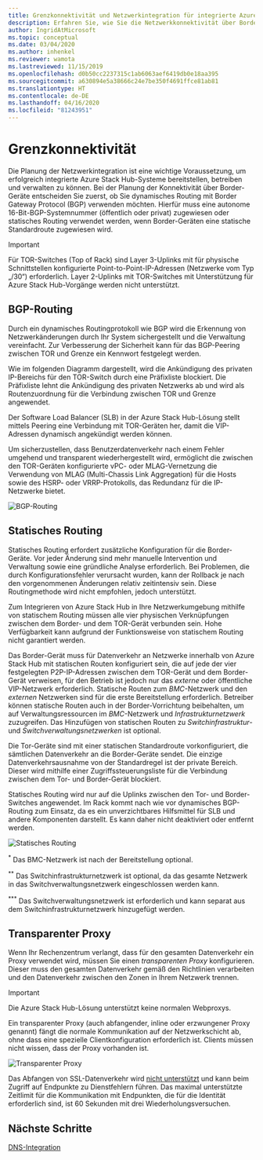 ```yaml
---
title: Grenzkonnektivität und Netzwerkintegration für integrierte Azure Stack Hub-Systeme
description: Erfahren Sie, wie Sie die Netzwerkkonnektivität über Border-Geräte für Rechenzentren in integrierten Azure Stack Hub-Systemen planen.
author: IngridAtMicrosoft
ms.topic: conceptual
ms.date: 03/04/2020
ms.author: inhenkel
ms.reviewer: wamota
ms.lastreviewed: 11/15/2019
ms.openlocfilehash: d0b50cc2237315c1ab6063aef6419db0e18aa395
ms.sourcegitcommit: a630894e5a38666c24e7be350f4691ffce81ab81
ms.translationtype: HT
ms.contentlocale: de-DE
ms.lasthandoff: 04/16/2020
ms.locfileid: "81243951"
---
```

# <a name="border-connectivity"></a>Grenzkonnektivität 
Die Planung der Netzwerkintegration ist eine wichtige Voraussetzung, um erfolgreich integrierte Azure Stack Hub-Systeme bereitstellen, betreiben und verwalten zu können. Bei der Planung der Konnektivität über Border-Geräte entscheiden Sie zuerst, ob Sie dynamisches Routing mit Border Gateway Protocol (BGP) verwenden möchten. Hierfür muss eine autonome 16-Bit-BGP-Systemnummer (öffentlich oder privat) zugewiesen oder statisches Routing verwendet werden, wenn Border-Geräten eine statische Standardroute zugewiesen wird.

> [!IMPORTANT]
> Für TOR-Switches (Top of Rack) sind Layer 3-Uplinks mit für physische Schnittstellen konfigurierte Point-to-Point-IP-Adressen (Netzwerke vom Typ „/30“) erforderlich. Layer 2-Uplinks mit TOR-Switches mit Unterstützung für Azure Stack Hub-Vorgänge werden nicht unterstützt.

## <a name="bgp-routing"></a>BGP-Routing
Durch ein dynamisches Routingprotokoll wie BGP wird die Erkennung von Netzwerkänderungen durch Ihr System sichergestellt und die Verwaltung vereinfacht. Zur Verbesserung der Sicherheit kann für das BGP-Peering zwischen TOR und Grenze ein Kennwort festgelegt werden.

Wie im folgenden Diagramm dargestellt, wird die Ankündigung des privaten IP-Bereichs für den TOR-Switch durch eine Präfixliste blockiert. Die Präfixliste lehnt die Ankündigung des privaten Netzwerks ab und wird als Routenzuordnung für die Verbindung zwischen TOR und Grenze angewendet.

Der Software Load Balancer (SLB) in der Azure Stack Hub-Lösung stellt mittels Peering eine Verbindung mit TOR-Geräten her, damit die VIP-Adressen dynamisch angekündigt werden können.

Um sicherzustellen, dass Benutzerdatenverkehr nach einem Fehler umgehend und transparent wiederhergestellt wird, ermöglicht die zwischen den TOR-Geräten konfigurierte vPC- oder MLAG-Vernetzung die Verwendung von MLAG (Multi-Chassis Link Aggregation) für die Hosts sowie des HSRP- oder VRRP-Protokolls, das Redundanz für die IP-Netzwerke bietet.

![BGP-Routing](media/azure-stack-border-connectivity/bgp-routing.svg)

## <a name="static-routing"></a>Statisches Routing
Statisches Routing erfordert zusätzliche Konfiguration für die Border-Geräte. Vor jeder Änderung sind mehr manuelle Intervention und Verwaltung sowie eine gründliche Analyse erforderlich. Bei Problemen, die durch Konfigurationsfehler verursacht wurden, kann der Rollback je nach den vorgenommenen Änderungen relativ zeitintensiv sein. Diese Routingmethode wird nicht empfohlen, jedoch unterstützt.

Zum Integrieren von Azure Stack Hub in Ihre Netzwerkumgebung mithilfe von statischem Routing müssen alle vier physischen Verknüpfungen zwischen dem Border- und dem TOR-Gerät verbunden sein. Hohe Verfügbarkeit kann aufgrund der Funktionsweise von statischem Routing nicht garantiert werden.

Das Border-Gerät muss für Datenverkehr an Netzwerke innerhalb von Azure Stack Hub mit statischen Routen konfiguriert sein, die auf jede der vier festgelegten P2P-IP-Adressen zwischen dem TOR-Gerät und dem Border-Gerät verweisen, für den Betrieb ist jedoch nur das *externe* oder öffentliche VIP-Netzwerk erforderlich. Statische Routen zum *BMC*-Netzwerk und den *externen* Netzwerken sind für die erste Bereitstellung erforderlich. Betreiber können statische Routen auch in der Border-Vorrichtung beibehalten, um auf Verwaltungsressourcen im *BMC*-Netzwerk und *Infrastrukturnetzwerk* zuzugreifen. Das Hinzufügen von statischen Routen zu *Switchinfrastruktur*- und *Switchverwaltungsnetzwerken* ist optional.

Die Tor-Geräte sind mit einer statischen Standardroute vorkonfiguriert, die sämtlichen Datenverkehr an die Border-Geräte sendet. Die einzige Datenverkehrsausnahme von der Standardregel ist der private Bereich. Dieser wird mithilfe einer Zugriffssteuerungsliste für die Verbindung zwischen dem Tor- und Border-Gerät blockiert.

Statisches Routing wird nur auf die Uplinks zwischen den Tor- und Border-Switches angewendet. Im Rack kommt nach wie vor dynamisches BGP-Routing zum Einsatz, da es ein unverzichtbares Hilfsmittel für SLB und andere Komponenten darstellt. Es kann daher nicht deaktiviert oder entfernt werden.

![Statisches Routing](media/azure-stack-border-connectivity/static-routing.svg)

<sup>\*</sup> Das BMC-Netzwerk ist nach der Bereitstellung optional.

<sup>\*\*</sup> Das Switchinfrastrukturnetzwerk ist optional, da das gesamte Netzwerk in das Switchverwaltungsnetzwerk eingeschlossen werden kann.

<sup>\*\*\*</sup> Das Switchverwaltungsnetzwerk ist erforderlich und kann separat aus dem Switchinfrastrukturnetzwerk hinzugefügt werden.

## <a name="transparent-proxy"></a>Transparenter Proxy
Wenn Ihr Rechenzentrum verlangt, dass für den gesamten Datenverkehr ein Proxy verwendet wird, müssen Sie einen *transparenten Proxy* konfigurieren. Dieser muss den gesamten Datenverkehr gemäß den Richtlinien verarbeiten und den Datenverkehr zwischen den Zonen in Ihrem Netzwerk trennen.

> [!IMPORTANT]
> Die Azure Stack Hub-Lösung unterstützt keine normalen Webproxys.  

Ein transparenter Proxy (auch abfangender, inline oder erzwungener Proxy genannt) fängt die normale Kommunikation auf der Netzwerkschicht ab, ohne dass eine spezielle Clientkonfiguration erforderlich ist. Clients müssen nicht wissen, dass der Proxy vorhanden ist.

![Transparenter Proxy](media/azure-stack-border-connectivity/transparent-proxy.svg)

Das Abfangen von SSL-Datenverkehr wird [nicht unterstützt](azure-stack-firewall.md#ssl-interception) und kann beim Zugriff auf Endpunkte zu Dienstfehlern führen. Das maximal unterstützte Zeitlimit für die Kommunikation mit Endpunkten, die für die Identität erforderlich sind, ist 60 Sekunden mit drei Wiederholungsversuchen.

## <a name="next-steps"></a>Nächste Schritte
[DNS-Integration](azure-stack-integrate-dns.md)
